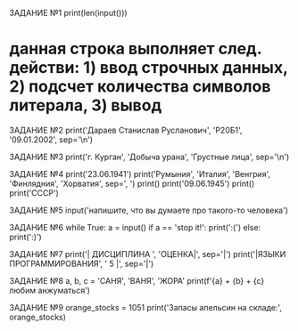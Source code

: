 ЗАДАНИЕ №1
print(len(input()))
# данная строка выполняет след. действи: 1) ввод строчных данных, 2) подсчет количества символов литерала, 3) вывод 

ЗАДАНИЕ №2
print('Дараев Станислав Русланович', 'Р20Б1', '09.01.2002', sep='\n')

ЗАДАНИЕ №3
print('г. Курган', 'Добыча урана', 'Грустные лица', sep='\n')

ЗАДАНИЕ №4
print('23.06.1941')
print('Румыния', 'Италия', 'Венгрия', 'Финлядния', 'Хорватия', sep=', ')
print()
print('09.06.1945')
print()
print('СССР')

ЗАДАНИЕ №5
input('напишите, что вы думаете про такого-то человека')

ЗАДАНИЕ №6
while True:
    a = input()
    if a == 'stop it!':
        print(':(')
    else:
        print(':)')
        
ЗАДАНИЕ №7
print('|      ДИСЦИПЛИНА      ', 'ОЦЕНКА|', sep='|')
print('|ЯЗЫКИ ПРОГРАММИРОВАНИЯ', '   5  |', sep='|')

ЗАДАНИЕ №8
a, b, c = 'САНЯ', 'ВАНЯ', 'ЖОРА'
print(f'{a} + {b} + {c} любим анжуматься')

ЗАДАНИЕ №9
orange_stocks = 1051
print('Запасы апельсин на складе:', orange_stocks)
        
